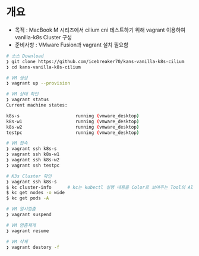 # 개요
- 목적 : MacBook M 시리즈에서 cilium cni 테스트하기 위해 vagrant 이용하여 vanilla-k8s Cluster 구성
- 준비사항 : VMware Fusion과 vagrant 설치 필요함

```bash
# 소스 Download
❯ git clone https://github.com/icebreaker70/kans-vanilla-k8s-cilium
❯ cd kans-vanilla-k8s-cilium

# VM 생성
❯ vagrant up --provision

# VM 상태 확인
❯ vagrant status
Current machine states:

k8s-s                     running (vmware_desktop)
k8s-w1                    running (vmware_desktop)
k8s-w2                    running (vmware_desktop)
testpc                    running (vmware_desktop)

# VM 접속
❯ vagrant ssh k8s-s
❯ vagrant ssh k8s-w1
❯ vagrant ssh k8s-w2
❯ vagrant ssh testpc

# K3s Cluster 확인
❯ vagrant ssh k8s-s
$ kc cluster-info      # kc는 kubectl 실행 내용을 Color로 보여주는 Tool의 Alias
$ kc get nodes -o wide
$ kc get pods -A

# VM 일시멈춤
❯ vagrant suspend

# VM 멈춤재개
❯ vagrant resume

# VM 삭제
❯ vagrant destory -f
```
